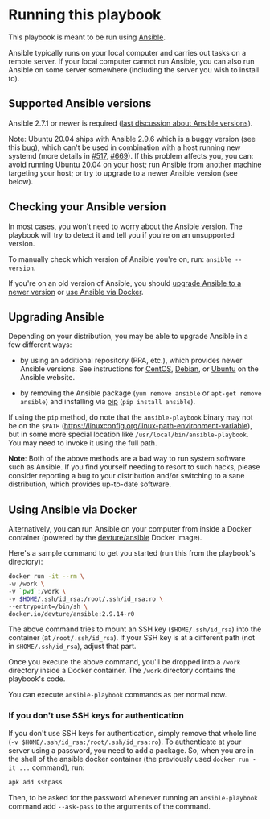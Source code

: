 
# Running this playbook

This playbook is meant to be run using [Ansible](https://www.ansible.com/).

Ansible typically runs on your local computer and carries out tasks on a remote server.
If your local computer cannot run Ansible, you can also run Ansible on some server somewhere (including the server you wish to install to).


## Supported Ansible versions

Ansible 2.7.1 or newer is required ([last discussion about Ansible versions](https://github.com/spantaleev/matrix-docker-ansible-deploy/pull/743)).

Note: Ubuntu 20.04 ships with Ansible 2.9.6 which is a buggy version (see this [bug](https://bugs.launchpad.net/ubuntu/+source/ansible/+bug/1880359)), which can't be used in combination with a host running new systemd (more details in [#517](https://github.com/spantaleev/matrix-docker-ansible-deploy/issues/517), [#669](https://github.com/spantaleev/matrix-docker-ansible-deploy/issues/669)). If this problem affects you, you can: avoid running Ubuntu 20.04 on your host; run Ansible from another machine targeting your host; or try to upgrade to a newer Ansible version (see below).


## Checking your Ansible version

In most cases, you won't need to worry about the Ansible version.
The playbook will try to detect it and tell you if you're on an unsupported version.

To manually check which version of Ansible you're on, run: `ansible --version`.

If you're on an old version of Ansible, you should [upgrade Ansible to a newer version](#upgrading-ansible) or [use Ansible via Docker](#using-ansible-via-docker).


## Upgrading Ansible

Depending on your distribution, you may be able to upgrade Ansible in a few different ways:

- by using an additional repository (PPA, etc.), which provides newer Ansible versions. See instructions for [CentOS](https://docs.ansible.com/ansible/latest/installation_guide/intro_installation.html#installing-ansible-on-rhel-centos-or-fedora), [Debian](https://docs.ansible.com/ansible/latest/installation_guide/intro_installation.html#installing-ansible-on-debian), or [Ubuntu](https://docs.ansible.com/ansible/latest/installation_guide/intro_installation.html#installing-ansible-on-ubuntu) on the Ansible website.

- by removing the Ansible package (`yum remove ansible` or `apt-get remove ansible`) and installing via [pip](https://pip.pypa.io/en/stable/installing/) (`pip install ansible`).

If using the `pip` method, do note that the `ansible-playbook` binary may not be on the `$PATH` (https://linuxconfig.org/linux-path-environment-variable), but in some more special location like `/usr/local/bin/ansible-playbook`. You may need to invoke it using the full path.


**Note**: Both of the above methods are a bad way to run system software such as Ansible.
If you find yourself needing to resort to such hacks, please consider reporting a bug to your distribution and/or switching to a sane distribution, which provides up-to-date software.


## Using Ansible via Docker

Alternatively, you can run Ansible on your computer from inside a Docker container (powered by the [devture/ansible](https://hub.docker.com/r/devture/ansible/) Docker image).

Here's a sample command to get you started (run this from the playbook's directory):

```bash
docker run -it --rm \
-w /work \
-v `pwd`:/work \
-v $HOME/.ssh/id_rsa:/root/.ssh/id_rsa:ro \
--entrypoint=/bin/sh \
docker.io/devture/ansible:2.9.14-r0
```

The above command tries to mount an SSH key (`$HOME/.ssh/id_rsa`) into the container (at `/root/.ssh/id_rsa`).
If your SSH key is at a different path (not in `$HOME/.ssh/id_rsa`), adjust that part.

Once you execute the above command, you'll be dropped into a `/work` directory inside a Docker container.
The `/work` directory contains the playbook's code.

You can execute `ansible-playbook` commands as per normal now.

### If you don't use SSH keys for authentication

If you don't use SSH keys for authentication, simply remove that whole line (`-v $HOME/.ssh/id_rsa:/root/.ssh/id_rsa:ro`).
To authenticate at your server using a password, you need to add a package. So, when you are in the shell of the ansible docker container (the previously used `docker run -it ...` command), run:
```bash
apk add sshpass
```
Then, to be asked for the password whenever running an  `ansible-playbook` command add `--ask-pass` to the arguments of the command.

